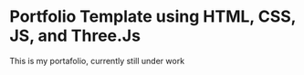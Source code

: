 # Portfolio Template using HTML, CSS, JS, and Three.Js
This is my portafolio, currently still under work